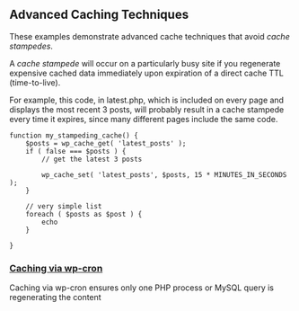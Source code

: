 Advanced Caching Techniques
---------------------------

These examples demonstrate advanced cache techniques that avoid *cache stampedes*.

A *cache stampede* will occur on a particularly busy site if you regenerate expensive cached data immediately
upon expiration of a direct cache TTL (time-to-live).

For example, this code, in latest.php, which is included on every page and displays the most recent 3 posts,
will probably result in a cache stampede every time it expires, since many different pages include the same code.

```
function my_stampeding_cache() {
    $posts = wp_cache_get( 'latest_posts' );
    if ( false === $posts ) {
        // get the latest 3 posts

        wp_cache_set( 'latest_posts', $posts, 15 * MINUTES_IN_SECONDS );
    }

    // very simple list
    foreach ( $posts as $post ) {
        echo 
    }

}
```

### [Caching via wp-cron](cache-via-cron.php)
Caching via wp-cron ensures only one PHP process or MySQL query is regenerating the content